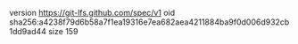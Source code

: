 version https://git-lfs.github.com/spec/v1
oid sha256:a4238f79d6b58a7f1ea19316e7ea682aea4211884ba9f0d006d932cb1dd9ad44
size 159
